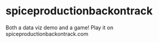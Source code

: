 # spiceproductionbackontrack
Both a data viz demo and a game! Play it on spiceproductionbackontrack.com 
